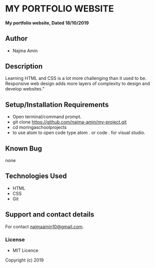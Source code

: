 # MY PORTFOLIO WEBSITE

#### My portfolio website, Dated 18/10/2019

## Author

- Najma Amin

## Description

Learning HTML and CSS is a lot more challenging than it used to be.
Responsive web design adds more layers of complexity to design and develop websites.”

## Setup/Installation Requirements

- Open terminal/command prompt.
- git clone https://github.com/najma-amin/my-project.git
- cd moringaschoolprojects
- to use atom to open code type atom . or code . for visual studio.

## Known Bug

none

## Technologies Used

- HTML
- CSS
- Git

## Support and contact details

For contact najmaamin10@gmail.com.

### License

- MIT Licence

Copyright (c) 2019
